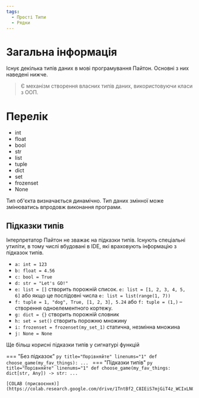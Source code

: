 ```yaml
---
tags:
  - Прості Типи
  - Рядки
---
```


# Загальна інформація

Існує декілька типів даних в мові програмування Пайтон. Основні з них наведені нижче. 
> Є механізм створення власних типів даних, використовуючи класи з ООП.

# Перелік

- int
- float
- bool
- str
- list
- tuple
- dict
- set
- frozenset
- None

Тип об'єкта визначається динамічно. Тип даних змінної може змінюватись впродовж виконання програми.

## Підказки типів

Інтерпретатор Пайтон не зважає на підказки типів. Існують спеціальні утиліти, в тому числі вбудовані в IDE, які враховують інформацію з підказок типів.

- `a: int = 123`
- `b: float = 4.56`
- `c: bool = True`
- `d: str = "Let's GO!"`
- `e: list = []` створить порожній список. `e: list = [1, 2, 3, 4, 5, 6]` або якщо це послідовні числа `e: list = list(range(1, 7))`
- `f: tuple = 1, "dog", True, [1, 2, 3], 5.24` або `f: tuple = (1,)` – створення одноелементного кортежу.
- `g: dict = {}`  створить порожній словник
- `h: set = set()`  створить порожню множину
- `i: frozenset = frozenset(my_set_1)` статична, незмінна множина
- `j: None = None`

Ще більш корисні підказки типів у сигнатурі функцій

=== "Без підказок"
    ```py title="Порівняйте" linenums="1"
    def choose_game(my_fav_things):
        ...
    ```
=== "Підказки типів"
    ```py title="Порівняйте" linenums="1"
    def choose_game(my_fav_things: dict[str, Any]) -> str:
        ...
    ```

    [COLAB (присвоєння)](https://colab.research.google.com/drive/1TntBf2_C8IEiS7mjGiT4z_WCIxLN0sK2)
    